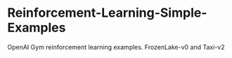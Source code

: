 # Reinforcement-Learning-Simple-Examples
OpenAI Gym reinforcement learning examples. FrozenLake-v0 and Taxi-v2
